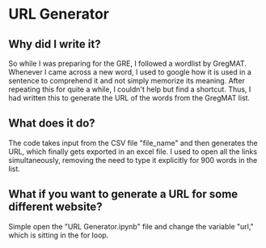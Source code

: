 # URL Generator

## Why did I write it? 
So while I was preparing for the GRE, I followed a wordlist by GregMAT. Whenever I came across a new word, I used to google how it is used in a sentence to comprehend it and not simply memorize its meaning. After repeating this for quite a while, I couldn't help but find a shortcut. Thus, I had written this to generate the URL of the words from the GregMAT list.  

## What does it do?
The code takes input from the CSV file "file_name" and then generates the URL, which finally gets exported in an excel file. I used to open all the links simultaneously, removing the need to type it explicitly for 900 words in the list. 
## What if you want to generate a URL for some different website? 
Simple open the "URL Generator.ipynb" file and change the variable  "url," which is sitting in the for loop.
